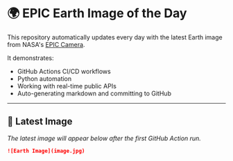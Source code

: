 # 🌍 EPIC Earth Image of the Day

This repository automatically updates every day with the latest Earth image from NASA's [EPIC Camera](https://epic.gsfc.nasa.gov/).

It demonstrates:
- GitHub Actions CI/CD workflows
- Python automation
- Working with real-time public APIs
- Auto-generating markdown and committing to GitHub

---

## 📸 Latest Image

*The latest image will appear below after the first GitHub Action run.*

```markdown
![Earth Image](image.jpg)
